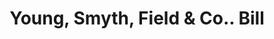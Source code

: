 ---
doi: 10.7916/D8ZS47NK
date_other: '1870'
date_other_textual: 1870-1879
form: printed ephemera
genre:
- Invoices
name:
- Young, Smyth, Field & Co.
object_in_context_url: https://biggert.cul.columbia.edu/items/view/ave_biggert_01458
subject_hierarchical_geographic:
- Philadelphia, Pennsylvania, United States
subject_name:
- Young, Smyth, Field & Co.
title: Young, Smyth, Field & Co.. Bill
sort_title: Young, Smyth, Field & Co.. Bill
call_number: ave_biggert_01458
coordinates:
- 40.00944444444445,-75.13333333333334
pid: ave_biggert_01458
identifiers: ave_biggert_01458
thumbnail: https://derivativo-1.library.columbia.edu/iiif/2/ldpd:344597/full/!256,256/0/native.jpg
permalink: "/biggert/ave_biggert_01458/"
layout: iiif-image-page
---